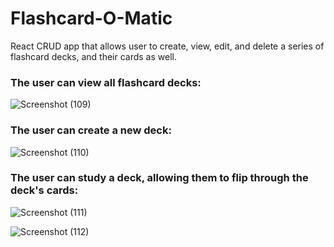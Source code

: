 **<h1>Flashcard-O-Matic</h1>**

React CRUD app that allows user to create, view, edit, and delete a series of flashcard decks, and their cards as well.

<h3>The user can view all flashcard decks:</h3>

![Screenshot (109)](https://github.com/alecluis/WeLoveMovies/assets/143030955/4b3b1055-27c6-4dbe-acb0-ea657475ba1b)

<h3>The user can create a new deck:</h3>

![Screenshot (110)](https://github.com/alecluis/WeLoveMovies/assets/143030955/fee14dd0-6885-4d41-ad24-3828920fa012)

<h3>The user can study a deck, allowing them to flip through the deck's cards:</h3>

![Screenshot (111)](https://github.com/alecluis/WeLoveMovies/assets/143030955/bb1b0331-b8eb-420c-9010-2a602adcd00b)


![Screenshot (112)](https://github.com/alecluis/WeLoveMovies/assets/143030955/c579c1d1-e499-46c7-aa4f-dfbab5afd3fc)

